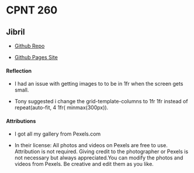 # CPNT 260
## Jibril
* [Github Repo](https://github.com/jibril96/cpnt260-a3)

* [Github Pages Site](https://jibril96.github.io/cpnt260-a3/)

#### Reflection 
* I had an issue with getting images to to be in 1fr when the screen gets small.

* Tony suggested i change the grid-template-columns to 1fr 1fr instead of repeat(auto-fit, 4 1fr( minmax(300px)).

#### Attributions

* I got all my gallery from Pexels.com

* In their license: All photos and videos on Pexels are free to use. Attribution is not required. Giving credit to the photographer or Pexels is not necessary but always appreciated.You can modify the photos and videos from Pexels. Be creative and edit them as you like.
